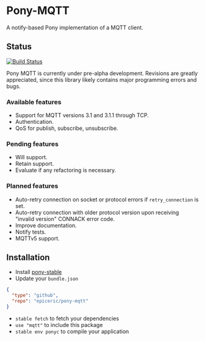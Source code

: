 # Pony-MQTT

A notify-based Pony implementation of a MQTT client.

## Status

[![Build Status](https://travis-ci.org/EpicEric/pony-mqtt.svg?branch=master)](https://travis-ci.org/EpicEric/pony-mqtt)

Pony MQTT is currently under pre-alpha development. Revisions are greatly appreciated, since this library likely contains major programming errors and bugs.

### Available features

* Support for MQTT versions 3.1 and 3.1.1 through TCP.
* Authentication.
* QoS for publish, subscribe, unsubscribe.

### Pending features

* Will support.
* Retain support.
* Evaluate if any refactoring is necessary.

### Planned features

* Auto-retry connection on socket or protocol errors if `retry_connection` is set.
* Auto-retry connection with older protocol version upon receiving "invalid version" CONNACK error code.
* Improve documentation.
* Notify tests.
* MQTTv5 support.

## Installation

* Install [pony-stable](https://github.com/ponylang/pony-stable)
* Update your `bundle.json`

```json
{ 
  "type": "github",
  "repo": "epiceric/pony-mqtt"
}
```

* `stable fetch` to fetch your dependencies
* `use "mqtt"` to include this package
* `stable env ponyc` to compile your application
